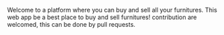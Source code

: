 Welcome to a platform where you can buy and sell all your furnitures. This web app 
 be a best place to buy and sell furnitures! contribution are welcomed, this can be done by pull requests.
